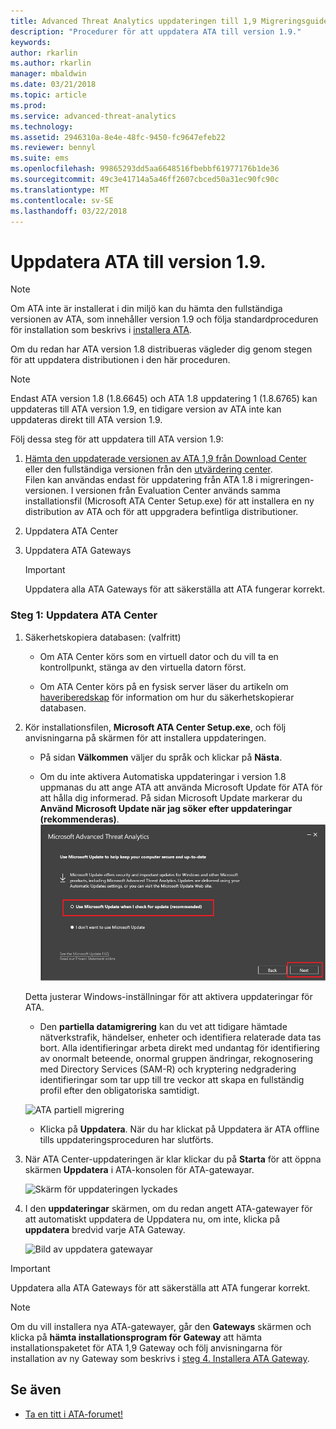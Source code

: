```yaml
---
title: Advanced Threat Analytics uppdateringen till 1,9 Migreringsguide | Microsoft Docs
description: "Procedurer för att uppdatera ATA till version 1.9."
keywords: 
author: rkarlin
ms.author: rkarlin
manager: mbaldwin
ms.date: 03/21/2018
ms.topic: article
ms.prod: 
ms.service: advanced-threat-analytics
ms.technology: 
ms.assetid: 2946310a-8e4e-48fc-9450-fc9647efeb22
ms.reviewer: bennyl
ms.suite: ems
ms.openlocfilehash: 99865293dd5aa6648516fbebbf61977176b1de36
ms.sourcegitcommit: 49c3e41714a5a46ff2607cbced50a31ec90fc90c
ms.translationtype: MT
ms.contentlocale: sv-SE
ms.lasthandoff: 03/22/2018
---
```

# <a name="updating-ata-to-version-19"></a>Uppdatera ATA till version 1.9.

> [!NOTE] 
> Om ATA inte är installerat i din miljö kan du hämta den fullständiga versionen av ATA, som innehåller version 1.9 och följa standardproceduren för installation som beskrivs i [installera ATA](install-ata-step1.md).

Om du redan har ATA version 1.8 distribueras vägleder dig genom stegen för att uppdatera distributionen i den här proceduren.

> [!NOTE] 
>  Endast ATA version 1.8 (1.8.6645) och ATA 1.8 uppdatering 1 (1.8.6765) kan uppdateras till ATA version 1.9, en tidigare version av ATA inte kan uppdateras direkt till ATA version 1.9.

Följ dessa steg för att uppdatera till ATA version 1.9:

1.  [Hämta den uppdaterade versionen av ATA 1,9 från Download Center](https://www.microsoft.com/download/details.aspx?id=55536) eller den fullständiga versionen från den [utvärdering center](http://www.microsoft.com/evalcenter/evaluate-microsoft-advanced-threat-analytics).<br>
Filen kan användas endast för uppdatering från ATA 1.8 i migreringen-versionen. I versionen från Evaluation Center används samma installationsfil (Microsoft ATA Center Setup.exe) för att installera en ny distribution av ATA och för att uppgradera befintliga distributioner.

2.  Uppdatera ATA Center

4.  Uppdatera ATA Gateways

    > [!IMPORTANT]
    > Uppdatera alla ATA Gateways för att säkerställa att ATA fungerar korrekt.

### <a name="step-1-update-the-ata-center"></a>Steg 1: Uppdatera ATA Center

1.  Säkerhetskopiera databasen: (valfritt)

    -   Om ATA Center körs som en virtuell dator och du vill ta en kontrollpunkt, stänga av den virtuella datorn först.

    -   Om ATA Center körs på en fysisk server läser du artikeln om [haveriberedskap](disaster-recovery.md) för information om hur du säkerhetskopierar databasen.

2.  Kör installationsfilen, **Microsoft ATA Center Setup.exe**, och följ anvisningarna på skärmen för att installera uppdateringen.

    -  På sidan **Välkommen** väljer du språk och klickar på **Nästa**.

    -  Om du inte aktivera Automatiska uppdateringar i version 1.8 uppmanas du att ange ATA att använda Microsoft Update för ATA för att hålla dig informerad.  På sidan Microsoft Update markerar du **Använd Microsoft Update när jag söker efter uppdateringar (rekommenderas)**.
    ![Behåll uppdaterad bild för ATA](media/ata_ms_update.png)
     
     Detta justerar Windows-inställningar för att aktivera uppdateringar för ATA. 
    
    -  Den **partiella datamigrering** kan du vet att tidigare hämtade nätverkstrafik, händelser, enheter och identifiera relaterade data tas bort. Alla identifieringar arbeta direkt med undantag för identifiering av onormalt beteende, onormal gruppen ändringar, rekognosering med Directory Services (SAM-R) och kryptering nedgradering identifieringar som tar upp till tre veckor att skapa en fullständig profil efter den obligatoriska samtidigt. 
     
      ![ATA partiell migrering](media/partial-migration.png)

    -  Klicka på **Uppdatera**. När du har klickat på Uppdatera är ATA offline tills uppdateringsproceduren har slutförts.

4.  När ATA Center-uppdateringen är klar klickar du på **Starta** för att öppna skärmen **Uppdatera** i ATA-konsolen för ATA-gatewayar.

     ![Skärm för uppdateringen lyckades](media/migration-center-success.png)

5.  I den **uppdateringar** skärmen, om du redan angett ATA-gatewayer för att automatiskt uppdatera de Uppdatera nu, om inte, klicka på **uppdatera** bredvid varje ATA Gateway.
  
     ![Bild av uppdatera gatewayar](media/migration-update-gw.png)

  
> [!IMPORTANT] 
> Uppdatera alla ATA Gateways för att säkerställa att ATA fungerar korrekt.
 
> [!NOTE] 
> Om du vill installera nya ATA-gatewayer, går den **Gateways** skärmen och klicka på **hämta installationsprogram för Gateway** att hämta installationspaketet för ATA 1,9 Gateway och följ anvisningarna för installation av ny Gateway som beskrivs i [steg 4. Installera ATA Gateway](install-ata-step4.md).


## <a name="see-also"></a>Se även

- [Ta en titt i ATA-forumet!](https://social.technet.microsoft.com/Forums/security/home?forum=mata)
